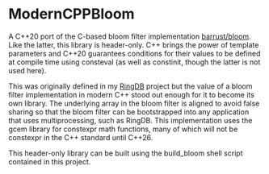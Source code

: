 #  ModernCPPBloom

A C++20 port of the C-based bloom filter implementation [barrust/bloom](https://github.com/barrust/bloom/). Like the latter, this library is header-only. C++ brings the power of template parameters and C++20 guarantees conditions for their values to be defined at compile time using consteval (as well as constinit, though the latter is not used here). 

This was originally defined in my [RingDB](https://github.com/arajni3r/ringdb) project but the value of a  bloom filter implementation in modern C++ stood out enough for it to become its own library. The underlying array in the bloom filter is aligned to avoid false sharing so that the bloom filter can be bootstrapped into any application that uses multiprocessing, such as RingDB. This implementation uses the gcem library for constexpr math functions, many of which will not be constexpr in the C++ standard until C++26.

This header-only library can be built using the build_bloom shell script contained in this project.
